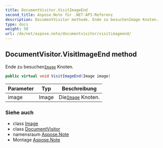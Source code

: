 ```yaml
---
title: DocumentVisitor.VisitImageEnd
second_title: Aspose.Note für .NET-API-Referenz
description: DocumentVisitor methode. Ende zu besuchenImage Knoten.
type: docs
weight: 50
url: /de/net/aspose.note/documentvisitor/visitimageend/
---
```

## DocumentVisitor.VisitImageEnd method

Ende zu besuchen[`Image`](../../image/) Knoten.

```csharp
public virtual void VisitImageEnd(Image image)
```

| Parameter | Typ | Beschreibung |
| --- | --- | --- |
| image | Image | Die[`Image`](../../image/) Knoten. |

### Siehe auch

* class [Image](../../image/)
* class [DocumentVisitor](../)
* namensraum [Aspose.Note](../../documentvisitor/)
* Montage [Aspose.Note](../../../)


